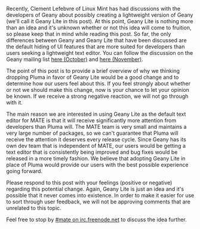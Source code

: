 <!--
.. link:
.. description:
.. tags: 
.. date: 2012-11-09 18:53:24
.. title: Pluma vs Geany Lite
.. slug: 20121109pluma-vs-geany-lite
-->

Recently, Clement Lefebvre of Linux Mint has had discussions with the
developers of Geany about possibly creating a lightweight version of Geany
(we'll call it Geany Lite in this post). At this point, Geany Lite is nothing
more than an idea and it's unknown whether or not this idea will come to
fruition, so please keep that in mind while reading this post. So far, the
only differences between Geany and Geany Lite that have been discussed are the
default hiding of UI features that are more suited for developers than users
seeking a lightweight text editor. You can follow the discussion on the Geany
mailing list [here
(October)](http://lists.geany.org/pipermail/devel/2012-October/007128.html)
and [here
(November)](http://lists.geany.org/pipermail/devel/2012-November/007190.html).

The point of this post is to provide a brief overview of why we thinking
dropping Pluma in favor of Geany Lite would be a good change and to determine
how our users feel about this. If you feel strongly about whether or not we
should make this change, now is your chance to let your opinion be known. If
we receive a strong negative reaction, we will not go through with it.

The main reason we are interested in using Geany Lite as the default text editor
for MATE is that it will receive significantly more attention from developers
than Pluma will. The MATE team is very small and maintains a very large number
of packages, so we can't guarantee that Pluma will receive the attention it
deserves every release cycle. Since Geany has its own dev team that is
independent of MATE, our users would be getting a text editor that is
consistently being improved and bug fixes would be released in a more timely
fashion. We believe that adopting Geany Lite in place of Pluma would provide
our users with the best possible experience going forward.

Please respond to
this post with your feelings (positive or negative) regarding this potential
change. Again, Geany Lite is just an idea and it's possible that it never
comes into existence. In order to make it easier for use to sort through user
feedback, we will not be approving comments that are unrelated to this topic.

Feel free to stop by [#mate on irc.freenode.net](https://webchat.freenode.net/?channels=#mate)
to discuss the idea further.

